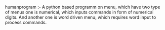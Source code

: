 humanprogram :-  A python based programm on menu, which have two type of menus one is numerical, which inputs commands in form of numerical digits. And another one is word driven menu, which requires word input to process commands.
